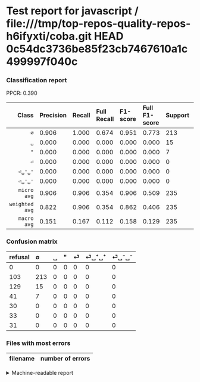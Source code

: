 # Test report for javascript / file:///tmp/top-repos-quality-repos-h6ifyxti/coba.git HEAD 0c54dc3736be85f23cb7467610a1c499997f040c

### Classification report

PPCR: 0.390

| Class | Precision | Recall | Full Recall | F1-score | Full F1-score | Support | Full Support | PPCR |
|------:|:----------|:-------|:------------|:---------|:---------|:--------|:-------------|:-----|
| `∅` | 0.906| 1.000| 0.674| 0.951| 0.773| 213| 316| 0.674 |
| `␣` | 0.000| 0.000| 0.000| 0.000| 0.000| 15| 144| 0.104 |
| `"` | 0.000| 0.000| 0.000| 0.000| 0.000| 7| 48| 0.146 |
| `⏎` | 0.000| 0.000| 0.000| 0.000| 0.000| 0| 30| 0.000 |
| `⏎␣⁺␣⁺` | 0.000| 0.000| 0.000| 0.000| 0.000| 0| 33| 0.000 |
| `⏎␣⁻␣⁻` | 0.000| 0.000| 0.000| 0.000| 0.000| 0| 31| 0.000 |
| `micro avg` | 0.906| 0.906| 0.354| 0.906| 0.509| 235| 602| 0.390 |
| `weighted avg` | 0.822| 0.906| 0.354| 0.862| 0.406| 235| 602| 0.390 |
| `macro avg` | 0.151| 0.167| 0.112| 0.158| 0.129| 235| 602| 0.390 |

### Confusion matrix

|refusal|  ∅| ␣| "| ⏎| ⏎␣⁺␣⁺| ⏎␣⁻␣⁻| 
|:---|:---|:---|:---|:---|:---|:---|
|0 |0 |0 |0 |0 |0 |0 |
|103 |213 |0 |0 |0 |0 |0 |
|129 |15 |0 |0 |0 |0 |0 |
|41 |7 |0 |0 |0 |0 |0 |
|30 |0 |0 |0 |0 |0 |0 |
|33 |0 |0 |0 |0 |0 |0 |
|31 |0 |0 |0 |0 |0 |0 |

### Files with most errors

| filename | number of errors|
|:----:|:-----|

<details>
    <summary>Machine-readable report</summary>
```json
{
  "cl_report": {"\"": {"f1-score": 0.0, "precision": 0.0, "recall": 0.0, "support": 7}, "macro avg": {"f1-score": 0.15848214285714285, "precision": 0.15106382978723404, "recall": 0.16666666666666666, "support": 235}, "micro avg": {"f1-score": 0.9063829787234041, "precision": 0.9063829787234042, "recall": 0.9063829787234042, "support": 235}, "weighted avg": {"f1-score": 0.8618731003039513, "precision": 0.821530104119511, "recall": 0.9063829787234042, "support": 235}, "\u2205": {"f1-score": 0.9508928571428571, "precision": 0.9063829787234042, "recall": 1.0, "support": 213}, "\u23ce": {"f1-score": 0.0, "precision": 0.0, "recall": 0.0, "support": 0}, "\u23ce\u2423\u207a\u2423\u207a": {"f1-score": 0.0, "precision": 0.0, "recall": 0.0, "support": 0}, "\u23ce\u2423\u207b\u2423\u207b": {"f1-score": 0.0, "precision": 0.0, "recall": 0.0, "support": 0}, "\u2423": {"f1-score": 0.0, "precision": 0.0, "recall": 0.0, "support": 15}},
  "cl_report_full": {"\"": {"f1-score": 0.0, "precision": 0.0, "recall": 0.0, "support": 48}, "macro avg": {"f1-score": 0.12885662431941922, "precision": 0.15106382978723404, "recall": 0.11234177215189874, "support": 602}, "micro avg": {"f1-score": 0.5089605734767024, "precision": 0.9063829787234042, "recall": 0.3538205980066445, "support": 602}, "weighted avg": {"f1-score": 0.4058341523415595, "precision": 0.4757757828514879, "recall": 0.3538205980066445, "support": 602}, "\u2205": {"f1-score": 0.7731397459165154, "precision": 0.9063829787234042, "recall": 0.6740506329113924, "support": 316}, "\u23ce": {"f1-score": 0.0, "precision": 0.0, "recall": 0.0, "support": 30}, "\u23ce\u2423\u207a\u2423\u207a": {"f1-score": 0.0, "precision": 0.0, "recall": 0.0, "support": 33}, "\u23ce\u2423\u207b\u2423\u207b": {"f1-score": 0.0, "precision": 0.0, "recall": 0.0, "support": 31}, "\u2423": {"f1-score": 0.0, "precision": 0.0, "recall": 0.0, "support": 144}},
  "ppcr": 0.3903654485049834
}
```
</details>
